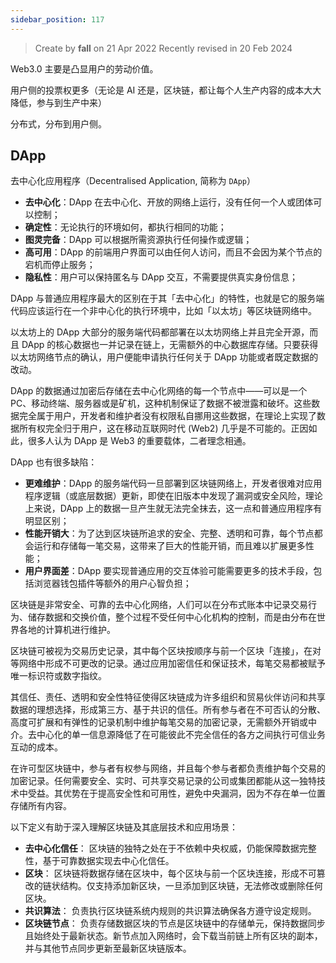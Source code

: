 ```yaml
---
sidebar_position: 117
---
```


> Create by **fall** on 21 Apr 2022
> Recently revised in 20 Feb 2024

Web3.0 主要是凸显用户的劳动价值。

用户侧的投票权更多（无论是 AI 还是，区块链，都让每个人生产内容的成本大大降低，参与到生产中来）

分布式，分布到用户侧。

## DApp

去中心化应用程序（Decentralised Application, 简称为 `DApp`）

- **去中心化**：DApp 在去中心化、开放的网络上运行，没有任何一个人或团体可以控制；
- **确定性**：无论执行的环境如何，都执行相同的功能；
- **图灵完备**：DApp 可以根据所需资源执行任何操作或逻辑；
- **高可用**：DApp 的前端用户界面可以由任何人访问，而且不会因为某个节点的宕机而停止服务；
- **隐私性**：用户可以保持匿名与 DApp 交互，不需要提供真实身份信息；

DApp 与普通应用程序最大的区别在于其「去中心化」的特性，也就是它的服务端代码应该运行在一个非中心化的执行环境中，比如「以太坊」等区块链网络中。

以太坊上的 DApp 大部分的服务端代码都部署在以太坊网络上并且完全开源，而且 DApp 的核心数据也一并记录在链上，无需额外的中心数据库存储。只要获得以太坊网络节点的确认，用户便能申请执行任何关于 DApp 功能或者既定数据的改动。

DApp 的数据通过加密后存储在去中心化网络的每一个节点中——可以是一个  PC、移动终端、服务器或是矿机，这种机制保证了数据不被泄露和破坏。这些数据完全属于用户，开发者和维护者没有权限私自挪用这些数据，在理论上实现了数据所有权完全归于用户，这在移动互联网时代 (Web2) 几乎是不可能的。正因如此，很多人认为 DApp 是 Web3 的重要载体，二者理念相通。

DApp 也有很多缺陷：

- **更难维护**：DApp 的服务端代码一旦部署到区块链网络上，开发者很难对应用程序逻辑（或底层数据）更新，即使在旧版本中发现了漏洞或安全风险，理论上来说，DApp 上的数据一旦产生就无法完全抹去，这一点和普通应用程序有明显区别；
- **性能开销大**：为了达到区块链所追求的安全、完整、透明和可靠，每个节点都会运行和存储每一笔交易，这带来了巨大的性能开销，而且难以扩展更多性能；
- **用户界面差**：DApp 要实现普通应用的交互体验可能需要更多的技术手段，包括浏览器钱包插件等额外的用户心智负担；

区块链是非常安全、可靠的去中心化网络，人们可以在分布式账本中记录交易行为、储存数据和交换价值，整个过程不受任何中心化机构的控制，而是由分布在世界各地的计算机进行维护。

区块链可被视为交易历史记录，其中每个区块按顺序与前一个区块「连接」，在对等网络中形成不可更改的记录。通过应用加密信任和保证技术，每笔交易都被赋予唯一标识符或数字指纹。

其信任、责任、透明和安全性特征使得区块链成为许多组织和贸易伙伴访问和共享数据的理想选择，形成第三方、基于共识的信任。所有参与者在不可否认的分散、高度可扩展和有弹性的记录机制中维护每笔交易的加密记录，无需额外开销或中介。去中心化的单一信息源降低了在可能彼此不完全信任的各方之间执行可信业务互动的成本。

在许可型区块链中，参与者有权参与网络，并且每个参与者都负责维护每个交易的加密记录。任何需要安全、实时、可共享交易记录的公司或集团都能从这一独特技术中受益。其优势在于提高安全性和可用性，避免中央漏洞，因为不存在单一位置存储所有内容。

以下定义有助于深入理解区块链及其底层技术和应用场景：

- **去中心化信任**： 区块链的独特之处在于不依赖中央权威，仍能保障数据完整性，基于可靠数据实现去中心化信任。
- **区块**： 区块链将数据存储在区块中，每个区块与前一个区块连接，形成不可篡改的链状结构。仅支持添加新区块，一旦添加到区块链，无法修改或删除任何区块。
- **共识算法**： 负责执行区块链系统内规则的共识算法确保各方遵守设定规则。
- **区块链节点**： 负责存储数据区块的节点是区块链中的存储单元，保持数据同步且始终处于最新状态。新节点加入网络时，会下载当前链上所有区块的副本，并与其他节点同步更新至最新区块链版本。